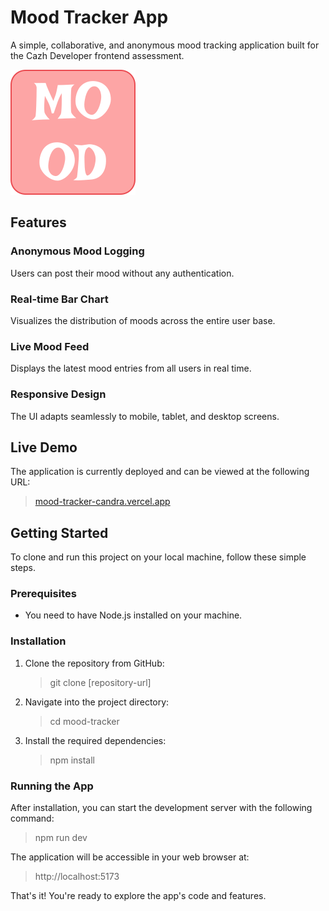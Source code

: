 # Mood Tracker App

A simple, collaborative, and anonymous mood tracking application built for the Cazh Developer frontend assessment.

![Mood Tracker App](public/logo.svg)

## Features

### Anonymous Mood Logging

Users can post their mood without any authentication.

### Real-time Bar Chart

Visualizes the distribution of moods across the entire user base.

### Live Mood Feed

Displays the latest mood entries from all users in real time.

### Responsive Design

The UI adapts seamlessly to mobile, tablet, and desktop screens.

## Live Demo

The application is currently deployed and can be viewed at the following URL:

> [mood-tracker-candra.vercel.app](https://mood-tracker-candra.vercel.app)

## Getting Started

To clone and run this project on your local machine, follow these simple steps.

### Prerequisites

* You need to have Node.js installed on your machine.

### Installation

1. Clone the repository from GitHub:

    > git clone [repository-url]

2. Navigate into the project directory:

    > cd mood-tracker

3. Install the required dependencies:

    > npm install

### Running the App

After installation, you can start the development server with the following command:

> npm run dev

The application will be accessible in your web browser at:

> http://localhost:5173

That's it! You're ready to explore the app's code and features.

